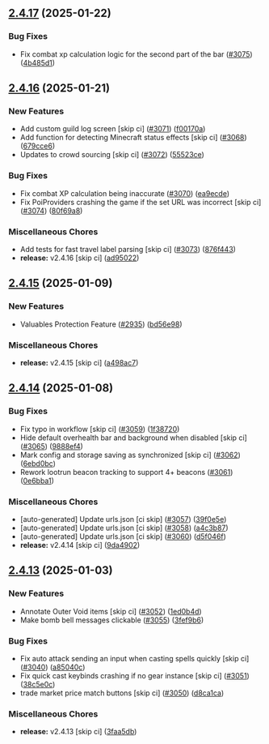 ## [2.4.17](https://github.com/Wynntils/Wynntils/compare/v2.4.16...v2.4.17) (2025-01-22)


### Bug Fixes

* Fix combat xp calculation logic for the second part of the bar ([#3075](https://github.com/Wynntils/Wynntils/issues/3075)) ([4b485d1](https://github.com/Wynntils/Wynntils/commit/4b485d16f1c3831d92bf2c9bbd1e53fde71cf645))

## [2.4.16](https://github.com/Wynntils/Wynntils/compare/v2.4.15...v2.4.16) (2025-01-21)


### New Features

* Add custom guild log screen [skip ci] ([#3071](https://github.com/Wynntils/Wynntils/issues/3071)) ([f00170a](https://github.com/Wynntils/Wynntils/commit/f00170a84f8f492e37ac334b2a04069e4da9243a))
* Add function for detecting Minecraft status effects [skip ci] ([#3068](https://github.com/Wynntils/Wynntils/issues/3068)) ([679cce6](https://github.com/Wynntils/Wynntils/commit/679cce6f05912645022baf49348a82bcf8736242))
* Updates to crowd sourcing [skip ci] ([#3072](https://github.com/Wynntils/Wynntils/issues/3072)) ([55523ce](https://github.com/Wynntils/Wynntils/commit/55523ce426daaf1275c63a28ca6d9b689752e695))


### Bug Fixes

* Fix combat XP calculation being inaccurate ([#3070](https://github.com/Wynntils/Wynntils/issues/3070)) ([ea9ecde](https://github.com/Wynntils/Wynntils/commit/ea9ecdeb9eb8186f15e82647094a7b88d4652b73))
* Fix PoiProviders crashing the game if the set URL was incorrect [skip ci] ([#3074](https://github.com/Wynntils/Wynntils/issues/3074)) ([80f69a8](https://github.com/Wynntils/Wynntils/commit/80f69a855fc3fed640d7e45071b318bf5ce1e6ad))


### Miscellaneous Chores

* Add tests for fast travel label parsing [skip ci] ([#3073](https://github.com/Wynntils/Wynntils/issues/3073)) ([876f443](https://github.com/Wynntils/Wynntils/commit/876f4430476122bf60751e243ac9eea640fef9a4))
* **release:** v2.4.16 [skip ci] ([ad95022](https://github.com/Wynntils/Wynntils/commit/ad950227de72bdc3e3032391f1549a6de3244c78))

## [2.4.15](https://github.com/Wynntils/Wynntils/compare/v2.4.14...v2.4.15) (2025-01-09)


### New Features

* Valuables Protection Feature ([#2935](https://github.com/Wynntils/Wynntils/issues/2935)) ([bd56e98](https://github.com/Wynntils/Wynntils/commit/bd56e985b39cc23d5a6ab7ff5f4711be38eef52d))


### Miscellaneous Chores

* **release:** v2.4.15 [skip ci] ([a498ac7](https://github.com/Wynntils/Wynntils/commit/a498ac750033f2b9f0a62a86859d345c57588ce5))

## [2.4.14](https://github.com/Wynntils/Wynntils/compare/v2.4.13...v2.4.14) (2025-01-08)


### Bug Fixes

* Fix typo in workflow [skip ci] ([#3059](https://github.com/Wynntils/Wynntils/issues/3059)) ([1f38720](https://github.com/Wynntils/Wynntils/commit/1f38720ccf6e151c6f5b1c472354493cd9e1bcc1))
* Hide default overhealth bar and background when disabled [skip ci] ([#3065](https://github.com/Wynntils/Wynntils/issues/3065)) ([9888ef4](https://github.com/Wynntils/Wynntils/commit/9888ef45c2bf18f5df5982692354ec4886d4ab60))
* Mark config and storage saving as synchronized [skip ci] ([#3062](https://github.com/Wynntils/Wynntils/issues/3062)) ([6ebd0bc](https://github.com/Wynntils/Wynntils/commit/6ebd0bc35107597f36c9406f815e1fe9e88d79c5))
* Rework lootrun beacon tracking to support 4+ beacons ([#3061](https://github.com/Wynntils/Wynntils/issues/3061)) ([0e6bba1](https://github.com/Wynntils/Wynntils/commit/0e6bba1640b053625ed85d3997d096dbe3a0a789))


### Miscellaneous Chores

* [auto-generated] Update urls.json [ci skip] ([#3057](https://github.com/Wynntils/Wynntils/issues/3057)) ([39f0e5e](https://github.com/Wynntils/Wynntils/commit/39f0e5ec9da55ae91e372c3c39f17840b361389c))
* [auto-generated] Update urls.json [ci skip] ([#3058](https://github.com/Wynntils/Wynntils/issues/3058)) ([a4c3b87](https://github.com/Wynntils/Wynntils/commit/a4c3b87f0d3f8043f20fd9bede370feb2b00f4e0))
* [auto-generated] Update urls.json [ci skip] ([#3060](https://github.com/Wynntils/Wynntils/issues/3060)) ([d5f046f](https://github.com/Wynntils/Wynntils/commit/d5f046f5feef9987ed0bca27d9502af6fc0841f4))
* **release:** v2.4.14 [skip ci] ([9da4902](https://github.com/Wynntils/Wynntils/commit/9da49022a0cbca00a9cda2bf213a3c59b8764fac))

## [2.4.13](https://github.com/Wynntils/Wynntils/compare/v2.4.12...v2.4.13) (2025-01-03)


### New Features

* Annotate Outer Void items [skip ci] ([#3052](https://github.com/Wynntils/Wynntils/issues/3052)) ([1ed0b4d](https://github.com/Wynntils/Wynntils/commit/1ed0b4da9c3e63193526f183cbce8030337bcf6c))
* Make bomb bell messages clickable ([#3055](https://github.com/Wynntils/Wynntils/issues/3055)) ([3fef9b6](https://github.com/Wynntils/Wynntils/commit/3fef9b6dcb705e6016f6979da781374dae6be4cd))


### Bug Fixes

* Fix auto attack sending an input when casting spells quickly [skip ci] ([#3040](https://github.com/Wynntils/Wynntils/issues/3040)) ([a85040c](https://github.com/Wynntils/Wynntils/commit/a85040cf52accf10e462f7729e3f71d2d1025156))
* Fix quick cast keybinds crashing if no gear instance [skip ci] ([#3051](https://github.com/Wynntils/Wynntils/issues/3051)) ([38c5e0c](https://github.com/Wynntils/Wynntils/commit/38c5e0c2f1045043b96bf5c3a87a1f23e0e4fa03))
* trade market price match buttons [skip ci] ([#3050](https://github.com/Wynntils/Wynntils/issues/3050)) ([d8ca1ca](https://github.com/Wynntils/Wynntils/commit/d8ca1caef085e62a927db515c17f876d29c5cad1))


### Miscellaneous Chores

* **release:** v2.4.13 [skip ci] ([3faa5db](https://github.com/Wynntils/Wynntils/commit/3faa5dbfb44d192b60893257e97574fcc81a443b))

